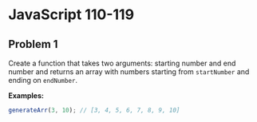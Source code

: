 # JavaScript 110-119
## Problem 1

Create a function that takes two arguments: starting number and end number and returns an array with numbers starting from `startNumber` and ending on `endNumber`.

**Examples:**

```javascript
generateArr(3, 10); // [3, 4, 5, 6, 7, 8, 9, 10]
```
